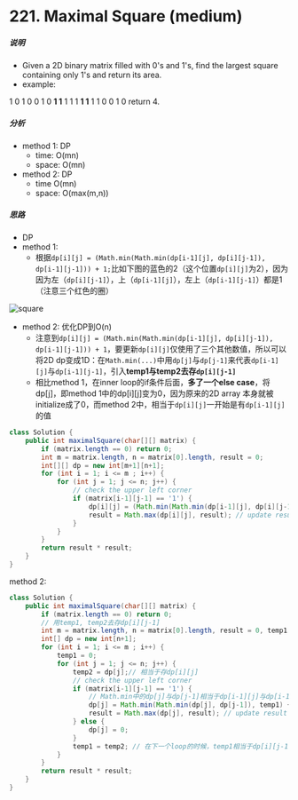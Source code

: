 # 221. Maximal Square (medium)

##### 说明

* Given a 2D binary matrix filled with 0's and 1's, find the largest square containing only 1's and return its area.
* example:

1 0 1 0 0
1 0 **1 1** 1
1 1 **1 1** 1
1 0 0 1 0
return 4.

##### 分析

* method 1: DP
    * time: O(mn)
    * space: O(mn)
* method 2: DP
    * time O(mn)
    * space: O(max(m,n))

##### 思路

* DP
* method 1:
    * 根据`dp[i][j] = (Math.min(Math.min(dp[i-1][j], dp[i][j-1]), dp[i-1][j-1])) + 1;`比如下图的蓝色的2（这个位置`dp[i][j]`为2），因为因为左（`dp[i][j-1]`），上（`dp[i-1][j]`），左上（`dp[i-1][j-1]`）都是1（注意三个红色的圈）

![square](https://lh3.googleusercontent.com/AzOW4IgoCUektMwWVLTMPkYURxUjaabY1wUTSXf87tTbaFqv_V1dxJTxyQEmYnz6NHvDzjH5oj5YLPa4L_1pCMKmCLENGcbpmVEEcdVHcFpktC48bg-E6xLbk1Vxuk3UaC2b8YAMAS62yjOsf1ylPdhdxz29MOWszGXGWMcc3mB3QYXtjJLdezGl06LESQgqFMq7w5YUyfMXpPUuhsl_rdFg-M3VprFUlbBdOYLJZJ4Dmes9BiOtnF0sx7b-AbKilP_6MlN6f350xLNSVM-6OY7DdgJeIMiBnW5jh_qGA-xxhOXLzYv2PKmYXzic6tm2gdTKjfI1sF3I1o5B02c76dFhnjY2RLEbc4ao9HKrTpqelZhzJQA1kv8JqV8JsP-a0nt9T_XOqOGWyICrc5KBjp3ooBOybc44au8if_LQGChNHjOW6zQL1DB-BnRxSi1opAAYAh3hg0EGY8Yg-_jx-8hjOCW_iWKml4nJbFvL-KMFSOx_BffQa9yOaPhINCG7gqiXRcu_YYiCAUdBwV_O3aVwCtGbMvCNoGGR0NBZOou9tx5rKzlDi1RBgOLyg5Q=s240-w240-h216-no)

* method 2: 优化DP到O(n)
    * 注意到`dp[i][j] = (Math.min(Math.min(dp[i-1][j], dp[i][j-1]), dp[i-1][j-1])) + 1`，要更新`dp[i][j]`仅使用了三个其他数值，所以可以将2D dp变成1D：在`Math.min(...)`中用`dp[j]`与`dp[j-1]`来代表`dp[i-1][j]`与`dp[i-1][j-1]`，引入**temp1与temp2去存`dp[i][j-1]`**
    * 相比method 1，在inner loop的if条件后面，**多了一个else case**，将dp[j]，即method 1中的dp[i][j]变为0，因为原来的2D array 本身就被initialize成了0，而method 2中，相当于`dp[i][j]`一开始是有`dp[i-1][j]`的值

```java
class Solution {
    public int maximalSquare(char[][] matrix) {
        if (matrix.length == 0) return 0;
        int m = matrix.length, n = matrix[0].length, result = 0;
        int[][] dp = new int[m+1][n+1];
        for (int i = 1; i <= m ; i++) {
            for (int j = 1; j <= n; j++) {
                // check the upper left corner
                if (matrix[i-1][j-1] == '1') {
                    dp[i][j] = (Math.min(Math.min(dp[i-1][j], dp[i][j-1]), dp[i-1][j-1])) + 1;
                    result = Math.max(dp[i][j], result); // update result
                }
            }
        }
        return result * result;
    }
}
```

method 2:

```java
class Solution {
    public int maximalSquare(char[][] matrix) {
        if (matrix.length == 0) return 0;
        // 用temp1, temp2去存dp[i][j-1] 
        int m = matrix.length, n = matrix[0].length, result = 0, temp1 = 0, temp2 = 0;
        int[] dp = new int[n+1];
        for (int i = 1; i <= m ; i++) {
            temp1 = 0;
            for (int j = 1; j <= n; j++) {
                temp2 = dp[j];// 相当于存dp[i][j]
                // check the upper left corner
                if (matrix[i-1][j-1] == '1') {
                    // Math.min中的dp[j]与dp[j-1]相当于dp[i-1][j]与dp[i-1][j-1]
                    dp[j] = Math.min(Math.min(dp[j], dp[j-1]), temp1) + 1;
                    result = Math.max(dp[j], result); // update result
                } else {
                    dp[j] = 0;
                }
                temp1 = temp2; // 在下一个loop的时候，temp1相当于dp[i][j-1]
            }
        }
        return result * result;
    }
}
```

